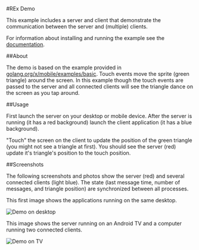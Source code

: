 #REx Demo

This example includes a server and client that demonstrate the communication
between the server and (multiple) clients.

For information about installing and running the example see the
[documentation](../../docs/examples.md).

##About

The demo is based on the example provided in
[golang.org/x/mobile/examples/basic](https://github.com/golang/mobile/tree/master/example/basic).
Touch events move the sprite (green triangle) around the screen.  In this
example though the touch events are passed to the server and all connected
clients will see the triangle dance on the screen as you tap around.

##Usage

First launch the server on your desktop or mobile device.  After the server is
running (it has a red background) launch the client application (it has a blue
background).

"Touch" the screen on the client to update the position of the green triangle
(you might not see a triangle at first).  You should see the server (red)
update it's triangle's position to the touch position.

##Screenshots

The following screenshots and photos show the server (red) and several
connected clients (light blue).  The state (last message time, number of
messages, and triangle position) are synchronized between all processes.

This first image shows the applications running on the same desktop.

![Demo on desktop](https://raw.githubusercontent.com/gophergala2016/rex/master/screenshots/demo.png)

This image shows the server running on an Android TV and a computer running two
connected clients.

![Demo on TV](https://raw.githubusercontent.com/gophergala2016/rex/master/screenshots/demo-tv.jpg)
